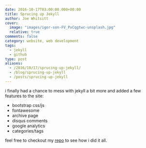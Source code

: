 ```yaml
---
date: 2016-10-17T03:00:00.000+00:00
title: Sprucing up Jekyll
author: Joe Whitsitt
cover:
  image: "images/igor-son-FV_PxCqgtwc-unsplash.jpg"
  relative: true
comments: false
category: website, web development
tags:
  - jekyll
  - github
type: post
aliases:
  - /2016/10/17/sprucing-up-jekyll/
  - /blog/sprucing-up-jekyll
  - /posts/sprucing-up-jekyll
---
```


i finally had a chance to mess with jekyll a bit more and added a few features to the site:

* bootstrap css/js
* fontawesome
* archive page
* disqus comments
* google analytics
* categories/tags

feel free to checkout my [repo](https://github.com/joewhitsitt/joewhitsitt.github.io) to see how i did it all.
